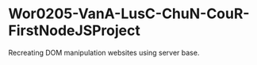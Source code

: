 # Wor0205-VanA-LusC-ChuN-CouR-FirstNodeJSProject
Recreating DOM manipulation websites using server base.
